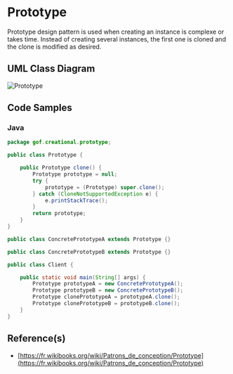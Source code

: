 # Prototype

Prototype design pattern is used when creating an instance is complexe or takes time. Instead of creating several instances, the first one is cloned and the clone is modified as desired.

## UML Class Diagram

![Prototype](http://www.plantuml.com/plantuml/proxy?src=https://raw.githubusercontent.com/dig2root/DesignPatternsCheatSheets/main/PlantUML/Prototype.txt? "The Prototype")

## Code Samples

### Java

```Java
package gof.creational.prototype;

public class Prototype {

    public Prototype clone() {
        Prototype prototype = null;
        try {
            prototype = (Prototype) super.clone();
        } catch (CloneNotSupportedException e) {
            e.printStackTrace();
        }
        return prototype;
    }
}

public class ConcretePrototypeA extends Prototype {}

public class ConcretePrototypeB extends Prototype {}

public class Client {

    public static void main(String[] args) {
        Prototype prototypeA = new ConcretePrototypeA();
        Prototype prototypeB = new ConcretePrototypeB();
        Prototype clonePrototypeA = prototypeA.clone();
        Prototype clonePrototypeB = prototypeB.clone();
    }
}
```

## Reference(s)

- [https://fr.wikibooks.org/wiki/Patrons_de_conception/Prototype](https://fr.wikibooks.org/wiki/Patrons_de_conception/Prototype)
